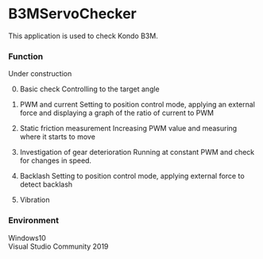 # B3MServoChecker
This application is used to check Kondo B3M.

### Function

Under construction

0) Basic check
Controlling to the target angle

1) PWM and current
Setting to position control mode, applying an external force and displaying a graph of the ratio of current to PWM

2) Static friction measurement
Increasing PWM value and measuring where it starts to move

3) Investigation of gear deterioration
Running at constant PWM and check for changes in speed.

4) Backlash
Setting to position control mode, applying external force to detect backlash

5) Vibration

### Environment

Windows10  
Visual Studio Community 2019  

